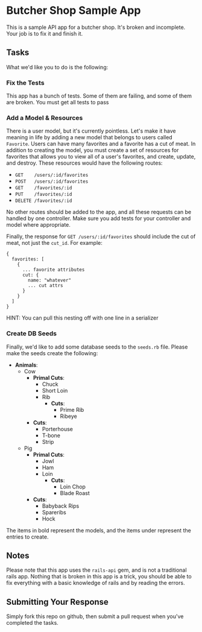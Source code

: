 # Butcher Shop Sample App

This is a sample API app for a butcher shop. It's broken and incomplete. Your job is to fix it and finish it.

## Tasks

What we'd like you to do is the following:

### Fix the Tests

This app has a bunch of tests. Some of them are failing, and some of them are broken. You must get all tests to pass

### Add a Model & Resources

There is a user model, but it's currently pointless. Let's make it have meaning in life by adding a new model that belongs
to users called `Favorite`. Users can have many favorites and a favorite has a cut of meat. In addition to creating the model,
you must create a set of resources for favorites that allows you to view all of a user's favorites, and create, update, and
destroy. These resources would have the following routes:

* `GET    /users/:id/favorites`
* `POST   /users/:id/favorites`
* `GET    /favorites/:id`
* `PUT    /favorites/:id`
* `DELETE /favorites/:id`

No other routes should be added to the app, and all these requests can be handled by one controller. Make sure you add tests
for your controller and model where appropriate.

Finally, the response for `GET /users/:id/favorites` should include the cut of meat, not just the `cut_id`. For example:

    {
      favorites: [
        {
          ... favorite attributes
          cut: {
            name: "whatever"
            ... cut attrs
          }
        }
      ]
    }

HINT: You can pull this nesting off with one line in a serializer

### Create DB Seeds

Finally, we'd like to add some database seeds to the `seeds.rb` file. Please make the seeds create the following:

* **Animals**:
  * Cow
    * **Primal Cuts**:
      * Chuck
      * Short Loin
      * Rib
        * **Cuts**:
          * Prime Rib
          * Ribeye
    * **Cuts**:
      * Porterhouse
      * T-bone
      * Strip
  * Pig
    * **Primal Cuts**:
      * Jowl
      * Ham
      * Loin
        * **Cuts**:
          * Loin Chop
          * Blade Roast
    * **Cuts**:
      * Babyback Rips
      * Spareribs
      * Hock

The items in bold represent the models, and the items under represent the entries to create.

## Notes

Please note that this app uses the `rails-api` gem, and is not a traditional rails app. Nothing that is broken in this app is
a trick, you should be able to fix everything with a basic knowledge of rails and by reading the errors.

## Submitting Your Response

Simply fork this repo on github, then submit a pull request when you've completed the tasks.
